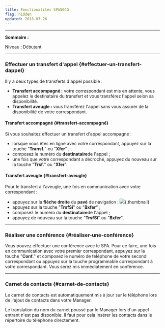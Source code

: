 ```yaml
---
title: Fonctionalités SPA504G
flag: hidden
updated: 2018-03-26
---
```


------------------------------------------------------------------------

**Sommaire :**

Niveau : Débutant

------------------------------------------------------------------------

### Effectuer un transfert d'appel {#effectuer-un-transfert-dappel}

Il y a deux types de transferts d'appel possible :

-   **Transfert accompagné :** votre correspondant est mis en attente, vous appelez le destinataire du transfert et vous transférez l'appel selon sa disponibilité.
-   **Transfert aveugle :** vous transférez l'appel sans vous assurer de la disponibilité de votre correspondant.

#### Transfert accompagné {#transfert-accompagné}

Si vous souhaitez effectuer un transfert d'appel accompagné :

-   lorsque vous êtes en ligne avec votre correspondant, appuyez sur la touche "**Transf.**" ou "**Xfer**" ;
-   composez le numéro du **destinataire**de l'appel ;
-   une fois que votre correspondant a décroché, appuyez du nouveau sur la touche "**Trsf.**" ou "**Xfer**".

#### Transfert aveugle {#transfert-aveugle}

Pour le transfert à l'aveugle, une fois en communication avec votre correspondant :

-   appuyez sur la **flèche droite** du **pavé** de navigation : ![](images/SPABoutonrond.png){.thumbnail}
-   appuyez sur la touche "**TrsfSi**" ou "**Bxfer**" ;
-   composez le numéro du **destinataire**de l'appel ;
-   appuyez de nouveau sur la touche "**TrsfSi**" ou "**Bxfer**".

------------------------------------------------------------------------

### Réaliser une conférence {#réaliser-une-conférence}

Vous pouvez effectuer une conférence avec le SPA. Pour ce faire, une fois en communication avec votre premier correspondant, appuyez sur la touche "**Conf.**" et composez le numéro de téléphone de votre second correspondant ou appuyez sur la touche programmable correspondant à votre correspondant. Vous serez mis immédiatement en conférence.

------------------------------------------------------------------------

### Carnet de contacts {#carnet-de-contacts}

Le carnet de contacts est automatiquement mis à jour sur le téléphone lors de l'ajout de contacts dans votre Manager.

Le translation du nom du carnet poussé par le Manager lors d'un appel entrant n'est pas disponible. Il faut pour cela insérer les contacts dans le répertoire du téléphone directement.

